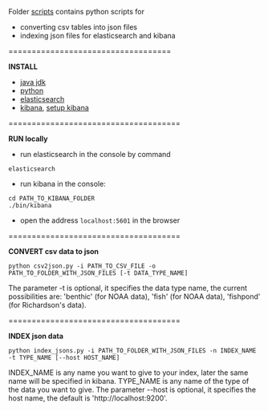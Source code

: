 Folder [scripts](scripts/) contains python scripts for 
* converting csv tables into json files
* indexing json files for elasticsearch and kibana

===================================

**INSTALL**

* [java jdk](http://docs.oracle.com/javase/8/docs/technotes/guides/install/install_overview.html)
* [python](https://www.python.org/downloads/)
* [elasticsearch](https://www.elastic.co/guide/en/elasticsearch/reference/current/_installation.html)
* [kibana](https://www.elastic.co/downloads/kibana), [setup kibana](https://www.elastic.co/guide/en/kibana/current/setup.html)

=====================================

**RUN locally**

* run elasticsearch in the console by command
```
elasticsearch
```
* run kibana in the console:
```
cd PATH_TO_KIBANA_FOLDER
./bin/kibana
```
* open the address ```localhost:5601``` in the browser

=====================================

**CONVERT csv data to json**

```
python csv2json.py -i PATH_TO_CSV_FILE -o PATH_TO_FOLDER_WITH_JSON_FILES [-t DATA_TYPE_NAME]
```

The parameter -t is optional, it specifies the data type name, the current possibilities are: 'benthic' (for NOAA data), 'fish' (for NOAA data), 'fishpond' (for Richardson's data).

=====================================

**INDEX json data**

```
python index_jsons.py -i PATH_TO_FOLDER_WITH_JSON_FILES -n INDEX_NAME -t TYPE_NAME [--host HOST_NAME]
```

INDEX_NAME is any name you want to give to your index, later the same name will be specified in kibana. TYPE_NAME is any name of the type of the data you want to give. The parameter --host is optional, it specifies the host name, the default is 'http://localhost:9200'.
